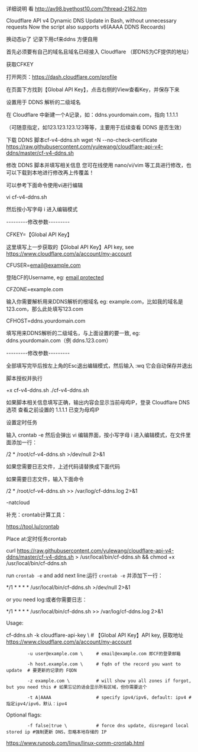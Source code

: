 详细说明 看 http://av98.byethost10.com/?thread-2162.htm



Cloudflare API v4 Dynamic DNS Update in Bash, without unnecessary requests
Now the script also supports v6(AAAA DDNS Recoards)


换动态ip了 记录下用cf来ddns 方便自用



首先必须要有自己的域名且域名已经接入 Cloudflare （即DNS为CF提供的地址）



获取CFKEY

打开网页：https://dash.cloudflare.com/profile

在页面下方找到【Global API Key】，点击右侧的View查看Key，并保存下来

设置用于 DDNS 解析的二级域名

在 Cloudflare 中新建一个A记录，如：ddns.yourdomain.com，指向 1.1.1.1

（可随意指定，如123.123.123.123等等，主要用于后续查看 DDNS 是否生效）



下载 DDNS 脚本cf-v4-ddns.sh
wget -N --no-check-certificate https://raw.githubusercontent.com/yulewang/cloudflare-api-v4-ddns/master/cf-v4-ddns.sh


修改 DDNS 脚本并填写相关信息
您可在线使用 nano/vi/vim 等工具进行修改，也可以下载到本地进行修改再上传覆盖！

可以参考下面命令使用vi进行编辑

vi cf-v4-ddns.sh

然后按小写字母 i 进入编辑模式


---------修改参数---------

CFKEY=【Global API Key】

这里填写上一步获取的【Global API Key】API key, see https://www.cloudflare.com/a/account/my-account



CFUSER=email@example.com

登陆CF的Username, eg: [email protected](即CF的登录邮箱)



CFZONE=example.com

输入你需要解析用来DDNS解析的根域名 eg: example.com，比如我的域名是123.com，那么此处填写123.com



CFHOST=ddns.yourdomain.com

填写用来DDNS解析的二级域名，与上面设置的要一致, eg: ddns.yourdomain.com（例 ddns.123.com）

---------修改参数---------



全部填写完毕后按左上角的Esc退出编辑模式，然后输入 :wq 它会自动保存并退出

脚本授权并执行

+x cf-v4-ddns.sh
./cf-v4-ddns.sh


如果脚本相关信息填写正确，输出内容会显示当前母鸡IP，登录 Cloudflare DNS选项 查看之前设置的 1.1.1.1 已变为母鸡IP



设置定时任务

输入 crontab -e 然后会弹出 vi 编辑界面，按小写字母 i 进入编辑模式，在文件里面添加一行：

/2    * /root/cf-v4-ddns.sh >/dev/null 2>&1

如果您需要日志文件，上述代码请替换成下面代码

如果需要日志文件，输入下面命令

/2    * /root/cf-v4-ddns.sh >> /var/log/cf-ddns.log 2>&1

-natcloud

补充：crontab计算工具：

https://tool.lu/crontab












Place at:定时任务crontab

 curl https://raw.githubusercontent.com/yulewang/cloudflare-api-v4-ddns/master/cf-v4-ddns.sh > /usr/local/bin/cf-ddns.sh && chmod +x /usr/local/bin/cf-ddns.sh
 
run `crontab -e` and add next line:运行 `crontab -e` 并添加下一行：

 */1 * * * * /usr/local/bin/cf-ddns.sh >/dev/null 2>&1
 
or you need log:或者你需要日志：

 */1 * * * * /usr/local/bin/cf-ddns.sh >> /var/log/cf-ddns.log 2>&1


Usage:

 cf-ddns.sh -k cloudflare-api-key \   # 【Global API Key】API key, 获取地址 https://www.cloudflare.com/a/account/my-account
 
            -u user@example.com \     # email@example.com 即CF的登录邮箱
            
            -h host.example.com \     # fqdn of the record you want to update  # 要更新的记录的 FQDN
            
            -z example.com \          # will show you all zones if forgot, but you need this # 如果忘记的话会显示所有区域，但你需要这个
            
            -t A|AAAA                 # specify ipv4/ipv6, default: ipv4 # 指定ipv4/ipv6，默认：ipv4
            

Optional flags:

            -f false|true \           # force dns update, disregard local stored ip #强制更新 DNS，忽略本地存储的 IP



https://www.runoob.com/linux/linux-comm-crontab.html



